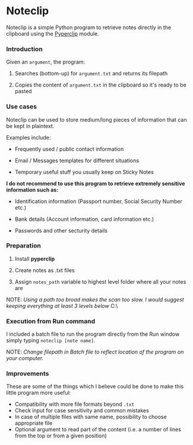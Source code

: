 # Noteclip

Noteclip is a simple Python program to retrieve notes directly in the clipboard using the [Pyperclip](https://github.com/asweigart/pyperclip) module. 

### Introduction

Given an <code>argument</code>, the program:

1. Searches (bottom-up) for <code>argument.txt</code> and returns its filepath

2. Copies the content of <code>argument.txt</code> in the clipboard so it's ready to be pasted

### Use cases

Noteclip can be used to store medium/long pieces of information that can be kept in plaintext. 

Examples include:

* Frequently used / public contact information 

* Email / Messages templates for different situations

* Temporary useful stuff you usually keep on Sticky Notes

**I do not recommend to use this program to retrieve extremely sensitive information such as:**

* Identification information (Passport number, Social Security Number etc.)

* Bank details (Account information, card information etc.)

* Passwords and other secturity details

### Preparation

1. Install **pyperclip** 

2. Create notes as .txt files

3. Assign <code>notes_path</code> variable to highest level folder where all your notes are
    
NOTE: _Using a path too broad makes the scan too slow. I would suggest keeping everything at least 3 levels below_ C:\ 

### Execution from Run command

I included a batch file to run the program directly from the Run window simply typing <code>noteclip [note name]</code>. 

NOTE: _Change filepath in Batch file to reflect location of the program on your computer._

### Improvements

These are some of the things which I believe could be done to make this little program more useful:   

* Compatibility with more file formats beyond <code>.txt </code>  
* Check input for case sensitivity and common mistakes  
* In case of multiple files with same name, possibility to choose appropriate file 
* Optional argument to read part of the content (i.e. a number of lines from the top or from a given position)
